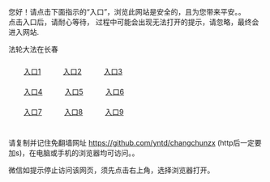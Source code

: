 您好！请点击下面指示的“入口”，浏览此网站是安全的，且为您带来平安。。 <br/>
点击入口后，请耐心等待， 过程中可能会出现无法打开的提示，请忽略，最终会进入网站. </br>

法轮大法在长春<br/>
<div style="padding:10px"><a style="margin:20px" target="_blank" href="https://d1x7th8o9op44y.cloudfront.net/2Qpsp?qfqwufan" id="ccLink1" rel="nofollow">入口1</a> <a target="_blank" style="margin:20px" href="https://d2ms5gixjlwdbz.cloudfront.net/2Qpsp?sxzkfng" id="ccLink2" rel="nofollow">入口2</a> <a style="margin:20px" target="_blank" href="https://d35ikjz6lfla0m.cloudfront.net/2Qpsp?vbjqfxe" id="ccLink3" rel="nofollow">入口3</a></div>

<div style="padding:10px" ><a style="margin:20px" target="_blank" href="https://d1x7th8o9op44y.cloudfront.net/2Qpsp?qfqwufan" id="ccLink4" rel="nofollow">入口4</a> <a style="margin:20px" href="https://d2ms5gixjlwdbz.cloudfront.net/2Qpsp?sxzkfng" target="_blank" id="ccLink5" rel="nofollow">入口5</a> <a style="margin:20px" href="https://d35ikjz6lfla0m.cloudfront.net/2Qpsp?vbjqfxe" target="_blank" id="ccLink6" rel="nofollow">入口6</a></div>

<div style="padding:10px"><a style="margin:20px" target="_blank" href="https://d1x7th8o9op44y.cloudfront.net/2Qpsp?qfqwufan" id="ccLink7" rel="nofollow">入口7</a> <a style="margin:20px" href="https://d2ms5gixjlwdbz.cloudfront.net/2Qpsp?sxzkfng" target="_blank" id="ccLink8" rel="nofollow">入口8</a> <a style="margin:20px" target="_blank" href="https://d35ikjz6lfla0m.cloudfront.net/2Qpsp?vbjqfxe" id="ccLink9" rel="nofollow">入口9</a></div>

<br/>



请复制并记住免翻墙网址 https://github.com/yntd/changchunzx (http后一定要加s)，在电脑或手机的浏览器均可访问。。<br/>

微信如提示停止访问该网页，须先点击右上角，选择浏览器打开。
